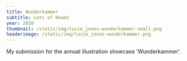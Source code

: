 ```yaml
---
title: Wunderkammer
subtitle: Lots of Heads
year: 2020
thumbnail: /static/img/lucie_jones-wunderkammer-small.png
headerimage: /static/img/lucie_jones-wunderkammer.png
---
```

My submission for the annual illustration showcase 'Wunderkammer'.